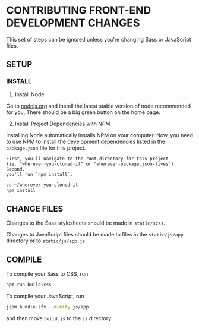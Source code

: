 # CONTRIBUTING FRONT-END DEVELOPMENT CHANGES

This set of steps can be ignored unless you're changing Sass or JavaScript
files.

## SETUP

### INSTALL
1. Install Node

 Go to [nodejs.org](https://nodejs.org/en/) and install the latest stable
 version of node recommended for you. There should be a big green button on the
 home page.

2. Install Project Dependencies with NPM

 Installing Node automatically installs NPM on your computer. Now, you need
 to use NPM to install the development dependencies listed in the
 `package.json` file for this project.

	First, you'll navigate to the root directory for this project
	(ie. "wherever-you-cloned-it" or "wherever-package.json-lives"). Second,
	you'll run `npm install`.
```sh
cd ~/wherever-you-cloned-it
npm install
```

## CHANGE FILES

Changes to the Sass stylesheets should be made in `static/scss`.

Changes to JavaScript files should be made to files in the `static/js/app`
directory or to `static/js/app.js`.

## COMPILE

To compile your Sass to CSS, run
```sh
npm run build:css
```
To compile your JavaScript, run
```sh
jspm bundle-sfx --minify js/app
```
and then move `build.js` to the `js` directory.
